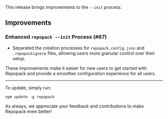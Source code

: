 This release  brings improvements to the `--init` process.

## Improvements

### Enhanced `repopack --init` Process (#67)

- Separated the creation processes for `repopack.config.json` and `.repopackignore` files, allowing users more granular control over their setup.

These improvements make it easier for new users to get started with Repopack and provide a smoother configuration experience for all users.

---

To update, simply run:
```
npm update -g repopack
```

As always, we appreciate your feedback and contributions to make Repopack even better!

